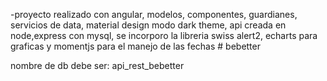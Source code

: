 -proyecto realizado con angular, modelos, componentes, guardianes, servicios de data,
 material design modo dark theme, 
api creada en node,express con mysql, 
se incorporo la libreria swiss alert2, echarts para graficas y momentjs para el manejo de las fechas # bebetter

nombre de db debe ser: api_rest_bebetter
